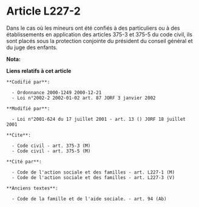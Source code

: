 # Article L227-2

Dans le cas où les mineurs ont été confiés à des particuliers ou à des établissements en application des articles 375-3 et
375-5 du code civil, ils sont placés sous la protection conjointe du président du conseil général et du juge des enfants.

**Nota:**



**Liens relatifs à cet article**

	**Codifié par**:

	  - Ordonnance 2000-1249 2000-12-21
	  - Loi n°2002-2 2002-01-02 art. 87 JORF 3 janvier 2002

	**Modifié par**:

	  - Loi n°2001-624 du 17 juillet 2001 - art. 13 () JORF 18 juillet 2001

	**Cite**:

	  - Code civil - art. 375-3 (M)
	  - Code civil - art. 375-5 (M)

	**Cité par**:

	  - Code de l'action sociale et des familles - art. L227-1 (M)
	  - Code de l'action sociale et des familles - art. L227-3 (V)

	**Anciens textes**:

	  - Code de la famille et de l'aide sociale. - art. 94 (Ab)
